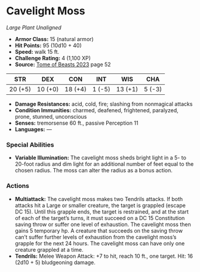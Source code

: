 # Cavelight Moss

*Large* *Plant* *Unaligned*

- **Armor Class:** 15 (natural armor)
- **Hit Points:** 95 (10d10 + 40)
- **Speed:** walk 15 ft.
- **Challenge Rating:** 4 (1,100 XP)
- **Source:** [Tome of Beasts 2023](https://koboldpress.com/kpstore/product/tome-of-beasts-1-2023-edition/) page 52

| STR | DEX | CON | INT | WIS | CHA |
| --- | --- | --- | --- | --- | --- |
| 20 (+5) | 10 (+0) | 18 (+4) | 1 (-5) | 13 (+1) | 5 (-3) |

- **Damage Resistances:** acid, cold, fire; slashing from nonmagical attacks
- **Condition Immunities:** charmed, deafened, frightened, paralyzed, prone, stunned, unconscious
- **Senses:** tremorsense 60 ft., passive Perception 11
- **Languages:** —

### Special Abilities

- **Variable Illumination:** The cavelight moss sheds bright light in a 5- to 20-foot radius and dim light for an additional number of feet equal to the chosen radius. The moss can alter the radius as a bonus action.

### Actions

- **Multiattack:** The cavelight moss makes two Tendrils attacks. If both attacks hit a Large or smaller creature, the target is grappled (escape DC 15). Until this grapple ends, the target is restrained, and at the start of each of the target’s turns, it must succeed on a DC 15 Constitution saving throw or suffer one level of exhaustion. The cavelight moss then gains 5 temporary hp. A creature that succeeds on the saving throw can’t suffer further levels of exhaustion from the cavelight moss’s grapple for the next 24 hours. The cavelight moss can have only one creature grappled at a time.
- **Tendrils:** Melee Weapon Attack: +7 to hit, reach 10 ft., one target. Hit: 16 (2d10 + 5) bludgeoning damage.
